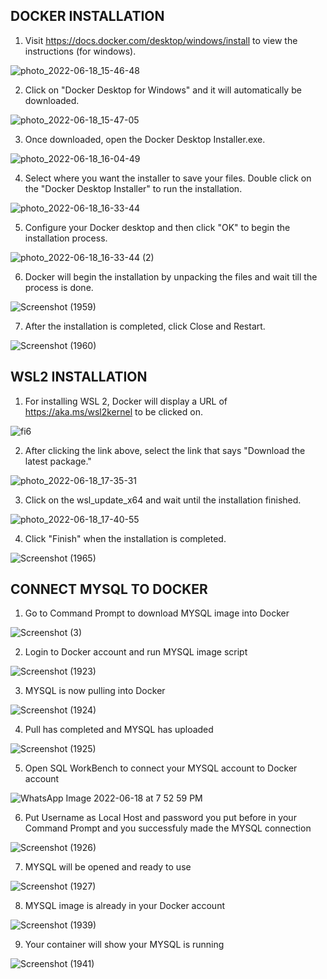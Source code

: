 ## DOCKER INSTALLATION

1) Visit https://docs.docker.com/desktop/windows/install to view the instructions (for windows).

![photo_2022-06-18_15-46-48](https://user-images.githubusercontent.com/104122185/174428310-8499a7d7-213c-49c6-8126-0d34d960bca6.jpg)


2) Click on "Docker Desktop for Windows" and it will automatically be downloaded.

![photo_2022-06-18_15-47-05](https://user-images.githubusercontent.com/104122185/174428353-d080fdd2-ff6a-4b8b-b4a0-f815d2e9a2a9.jpg)


3) Once downloaded, open the Docker Desktop Installer.exe.

![photo_2022-06-18_16-04-49](https://user-images.githubusercontent.com/104122185/174428848-707420de-885d-40c5-9380-a14321aec58c.jpg)


4) Select where you want the installer to save your files. Double click on the "Docker Desktop Installer" to run the installation.

![photo_2022-06-18_16-33-44](https://user-images.githubusercontent.com/104122185/174429828-964d09a8-db34-4cf0-bc05-0f284cf6e5e8.jpg)


5) Configure your Docker desktop and then click "OK" to begin the installation process.

![photo_2022-06-18_16-33-44 (2)](https://user-images.githubusercontent.com/104122185/174429841-a205d435-6d85-46d5-b50a-fcc0682c27b3.jpg)


6) Docker will begin the installation by unpacking the files and wait till the process is done.

![Screenshot (1959)](https://user-images.githubusercontent.com/104122185/174429877-1e54cd27-559b-46d2-be9f-0f0aad69ca47.png)


7) After the installation is completed, click Close and Restart.

![Screenshot (1960)](https://user-images.githubusercontent.com/104122185/174429882-2f4712d2-df51-4f69-9cb7-7bfab5945920.png)


## WSL2 INSTALLATION

1) For installing WSL 2, Docker will display a URL of https://aka.ms/wsl2kernel to be clicked on.

![fi6](https://user-images.githubusercontent.com/104122185/174431467-6b6529ed-c0fa-4d75-beba-30e1cf3c7ad1.jpg)


2) After clicking the link above, select the link that says "Download the latest package."

![photo_2022-06-18_17-35-31](https://user-images.githubusercontent.com/104122185/174431903-50a10557-a999-441c-bc63-c7e5baa54344.jpg)


3) Click on the wsl_update_x64 and wait until the installation finished.

![photo_2022-06-18_17-40-55](https://user-images.githubusercontent.com/104122185/174432134-9ef4a345-bc71-46fc-862e-b9e98d35d9a8.jpg)


4) Click "Finish" when the installation is completed.

![Screenshot (1965)](https://user-images.githubusercontent.com/104122185/174432416-087a519e-e8ba-4ee1-967e-4a577dde454d.png)

## CONNECT MYSQL TO DOCKER

1) Go to Command Prompt to download MYSQL image into Docker

![Screenshot (3)](https://user-images.githubusercontent.com/107701670/174435837-4db905c7-ed2b-4dae-bb3b-42ea2837cb97.png)

2) Login to Docker account and run MYSQL image script 

![Screenshot (1923)](https://user-images.githubusercontent.com/107701670/174435866-18526eda-933b-4b14-b8dc-ed01fb86912f.png)

3) MYSQL is now pulling into Docker

![Screenshot (1924)](https://user-images.githubusercontent.com/107701670/174435817-f0f05dcd-8241-4de8-9126-a8c1e22fa495.png)

4) Pull has completed and MYSQL has uploaded

![Screenshot (1925)](https://user-images.githubusercontent.com/107701670/174435894-5cb753ec-0e78-4c30-966e-d91012ee1fe3.png)

5) Open SQL WorkBench to connect your MYSQL account to Docker account

![WhatsApp Image 2022-06-18 at 7 52 59 PM](https://user-images.githubusercontent.com/107701670/174436603-78719f22-7bfb-44c1-8f5c-19289040306c.jpeg)

6) Put Username as Local Host and password you put before in your Command Prompt and you successfuly made the MYSQL connection

![Screenshot (1926)](https://user-images.githubusercontent.com/107701670/174435921-c663792f-6d13-4bd9-a8f7-4b9abc24fd9c.png)

7) MYSQL will be opened and ready to use

![Screenshot (1927)](https://user-images.githubusercontent.com/107701670/174435967-81a9b26b-48c1-412b-9e7c-a31eeb27917b.png)

8) MYSQL image is already in your Docker account

![Screenshot (1939)](https://user-images.githubusercontent.com/107701670/174435941-3cced452-a535-41c2-a987-bfcd5ae9fb0f.png)

9) Your container will show your MYSQL is running

![Screenshot (1941)](https://user-images.githubusercontent.com/107701670/174435949-69428f5c-a116-492b-9e43-c205e7e9a0cd.png)







